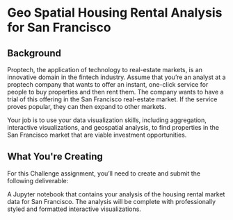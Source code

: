 # Geo Spatial Housing Rental Analysis for San Francisco

## Background
Proptech, the application of technology to real-estate markets, is an innovative domain in the fintech industry. Assume that you’re an analyst at a proptech company that wants to offer an instant, one-click service for people to buy properties and then rent them. The company wants to have a trial of this offering in the San Francisco real-estate market. If the service proves popular, they can then expand to other markets.

Your job is to use your data visualization skills, including aggregation, interactive visualizations, and geospatial analysis, to find properties in the San Francisco market that are viable investment opportunities.

## What You're Creating
For this Challenge assignment, you’ll need to create and submit the following deliverable:

A Jupyter notebook that contains your analysis of the housing rental market data for San Francisco. The analysis will be complete with professionally styled and formatted interactive visualizations.
